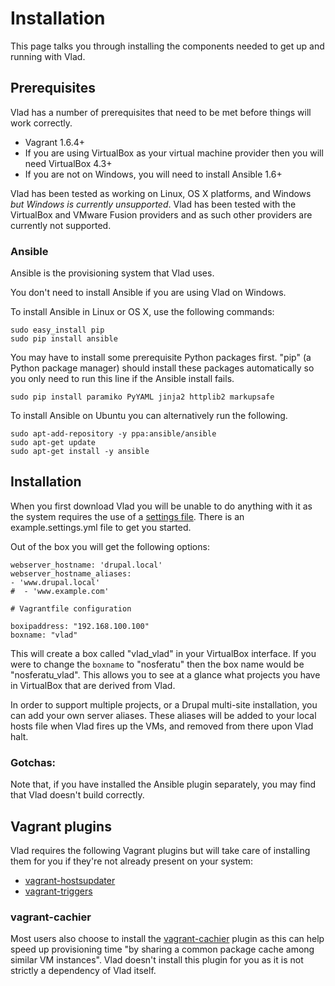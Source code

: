 # Installation

This page talks you through installing the components needed to get up and running with Vlad.

## Prerequisites

Vlad has a number of prerequisites that need to be met before things will work correctly.

- Vagrant 1.6.4+
- If you are using VirtualBox as your virtual machine provider then you will need VirtualBox 4.3+
- If you are not on Windows, you will need to install Ansible 1.6+

Vlad has been tested as working on Linux, OS X platforms, and Windows _but Windows is currently unsupported_. Vlad has been tested with the VirtualBox and VMware Fusion providers and as such other providers are currently not supported.

### Ansible

Ansible is the provisioning system that Vlad uses.

You don't need to install Ansible if you are using Vlad on Windows.

To install Ansible in Linux or OS X, use the following commands:

    sudo easy_install pip
    sudo pip install ansible

You may have to install some prerequisite Python packages first. "pip" (a Python package manager) should install these packages automatically so you only need to run this line if the Ansible install fails.

    sudo pip install paramiko PyYAML jinja2 httplib2 markupsafe

To install Ansible on Ubuntu you can alternatively run the following.

    sudo apt-add-repository -y ppa:ansible/ansible
    sudo apt-get update
    sudo apt-get install -y ansible

## Installation

When you first download Vlad you will be unable to do anything with it as the system requires the use of a [settings file](settings_file.md). There is an example.settings.yml file to get you started.

Out of the box you will get the following options:

    webserver_hostname: 'drupal.local'
    webserver_hostname_aliases:
    - 'www.drupal.local'
    #  - 'www.example.com'

    # Vagrantfile configuration

    boxipaddress: "192.168.100.100"
    boxname: "vlad"

This will create a box called "vlad_vlad" in your VirtualBox interface. If you were to change the `boxname` to "nosferatu" then the box name would be "nosferatu_vlad". This allows you to see at a glance what projects you have in VirtualBox that are derived from Vlad.

In order to support multiple projects, or a Drupal multi-site installation, you can add your own server aliases. These aliases will be added to your local hosts file when Vlad fires up the VMs, and removed from there upon Vlad halt.

### Gotchas:

Note that, if you have installed the Ansible plugin separately, you may find that Vlad doesn't build correctly.

## Vagrant plugins

Vlad requires the following Vagrant plugins but will take care of installing them for you if they're not already present on your system:

- [vagrant-hostsupdater](https://github.com/cogitatio/vagrant-hostsupdater)
- [vagrant-triggers](https://github.com/emyl/vagrant-triggers)

### vagrant-cachier

Most users also choose to install the [vagrant-cachier](https://github.com/fgrehm/vagrant-cachier) plugin as this can help speed up provisioning time "by sharing a common package cache among similar VM instances". Vlad doesn't install this plugin for you as it is not strictly a dependency of Vlad itself.
